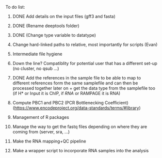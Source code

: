 To do list:

1) DONE Add details on the input files (gff3 and fasta)

2) DONE (Rename deeptools folder)

3) DONE (Change type variable to datatype)

4) Change hard-linked paths to relative, most importantly for scripts (Evan)

5) Intermediate file hygiene

6) Down the line? Compatiblity for potential user that has a different set-up (no cluster, no qsub ...)

7) DONE Add the references in the sample file to be able to map to different references form the same samplefile and can then be processed together later on +
get the data type from the samplefile too (if H* or Input it is ChIP, if *RNA* or RAMPAGE it is RNA)

8) Compute PBC1 and PBC2 (PCR Bottlenecking Coefficient) (https://www.encodeproject.org/data-standards/terms/#library)

9) Management of R packages

10) Manage the way to get the fastq files depending on where they are coming from (server, sra, ...)

11) Make the RNA mapping+QC pipeline

12) Make a wrapper script to incorporate RNA samples into the analysis
